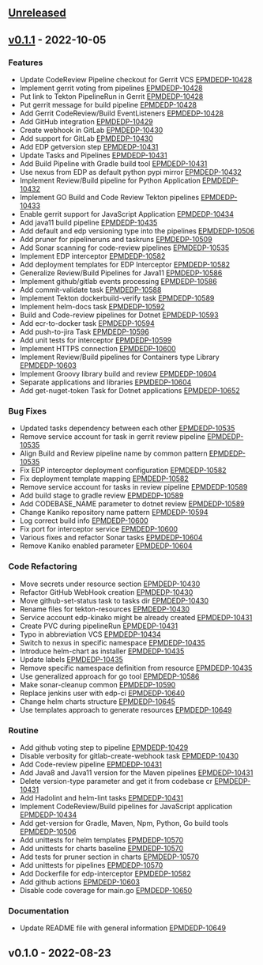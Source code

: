 <a name="unreleased"></a>
## [Unreleased]


<a name="v0.1.1"></a>
## [v0.1.1] - 2022-10-05
### Features

- Update CodeReview Pipeline checkout for Gerrit VCS [EPMDEDP-10428](https://jiraeu.epam.com/browse/EPMDEDP-10428)
- Implement gerrit voting from pipelines [EPMDEDP-10428](https://jiraeu.epam.com/browse/EPMDEDP-10428)
- Put link to Tekton PipelineRun in Gerrit [EPMDEDP-10428](https://jiraeu.epam.com/browse/EPMDEDP-10428)
- Put gerrit message for build pipeline [EPMDEDP-10428](https://jiraeu.epam.com/browse/EPMDEDP-10428)
- Add Gerrit CodeReview/Build EventListeners [EPMDEDP-10428](https://jiraeu.epam.com/browse/EPMDEDP-10428)
- Add GitHub integration [EPMDEDP-10429](https://jiraeu.epam.com/browse/EPMDEDP-10429)
- Create webhook in GitLab [EPMDEDP-10430](https://jiraeu.epam.com/browse/EPMDEDP-10430)
- Add support for GitLab [EPMDEDP-10430](https://jiraeu.epam.com/browse/EPMDEDP-10430)
- Add EDP getversion step [EPMDEDP-10431](https://jiraeu.epam.com/browse/EPMDEDP-10431)
- Update Tasks and Pipelines [EPMDEDP-10431](https://jiraeu.epam.com/browse/EPMDEDP-10431)
- Add Build Pipeline with Gradle build tool [EPMDEDP-10431](https://jiraeu.epam.com/browse/EPMDEDP-10431)
- Use nexus from EDP as default python pypi mirror [EPMDEDP-10432](https://jiraeu.epam.com/browse/EPMDEDP-10432)
- Implement Review/Build pipeline for Python Application [EPMDEDP-10432](https://jiraeu.epam.com/browse/EPMDEDP-10432)
- Implement GO Build and Code Review Tekton pipelines [EPMDEDP-10433](https://jiraeu.epam.com/browse/EPMDEDP-10433)
- Enable gerrit support for JavaScript Application [EPMDEDP-10434](https://jiraeu.epam.com/browse/EPMDEDP-10434)
- Add java11 build pipeline [EPMDEDP-10435](https://jiraeu.epam.com/browse/EPMDEDP-10435)
- Add default and edp versioning type into the pipelines [EPMDEDP-10506](https://jiraeu.epam.com/browse/EPMDEDP-10506)
- Add pruner for pipelineruns and taskruns [EPMDEDP-10509](https://jiraeu.epam.com/browse/EPMDEDP-10509)
- Add Sonar scanning for code-review pipelines [EPMDEDP-10535](https://jiraeu.epam.com/browse/EPMDEDP-10535)
- Implement EDP interceptor [EPMDEDP-10582](https://jiraeu.epam.com/browse/EPMDEDP-10582)
- Add deployment templates for EDP Interceptor [EPMDEDP-10582](https://jiraeu.epam.com/browse/EPMDEDP-10582)
- Generalize Review/Build Pipelines for Java11 [EPMDEDP-10586](https://jiraeu.epam.com/browse/EPMDEDP-10586)
- Implement github/gitlab events processing [EPMDEDP-10586](https://jiraeu.epam.com/browse/EPMDEDP-10586)
- Add commit-validate task [EPMDEDP-10588](https://jiraeu.epam.com/browse/EPMDEDP-10588)
- Implement Tekton dockerbuild-verify task [EPMDEDP-10589](https://jiraeu.epam.com/browse/EPMDEDP-10589)
- Implement helm-docs task [EPMDEDP-10592](https://jiraeu.epam.com/browse/EPMDEDP-10592)
- Build and Code-review pipelines for Dotnet [EPMDEDP-10593](https://jiraeu.epam.com/browse/EPMDEDP-10593)
- Add ecr-to-docker task [EPMDEDP-10594](https://jiraeu.epam.com/browse/EPMDEDP-10594)
- Add push-to-jira Task [EPMDEDP-10596](https://jiraeu.epam.com/browse/EPMDEDP-10596)
- Add unit tests for interceptor [EPMDEDP-10599](https://jiraeu.epam.com/browse/EPMDEDP-10599)
- Implement HTTPS connection [EPMDEDP-10600](https://jiraeu.epam.com/browse/EPMDEDP-10600)
- Implement Review/Build pipelines for Containers type Library [EPMDEDP-10603](https://jiraeu.epam.com/browse/EPMDEDP-10603)
- Implement Groovy library build and review [EPMDEDP-10604](https://jiraeu.epam.com/browse/EPMDEDP-10604)
- Separate applications and libraries [EPMDEDP-10604](https://jiraeu.epam.com/browse/EPMDEDP-10604)
- Add get-nuget-token Task for Dotnet applications [EPMDEDP-10652](https://jiraeu.epam.com/browse/EPMDEDP-10652)

### Bug Fixes

- Updated tasks dependency between each other [EPMDEDP-10535](https://jiraeu.epam.com/browse/EPMDEDP-10535)
- Remove service account for task in gerrit review pipeline [EPMDEDP-10535](https://jiraeu.epam.com/browse/EPMDEDP-10535)
- Align Build and Review pipeline name by common pattern [EPMDEDP-10535](https://jiraeu.epam.com/browse/EPMDEDP-10535)
- Fix EDP interceptor deployment configuration [EPMDEDP-10582](https://jiraeu.epam.com/browse/EPMDEDP-10582)
- Fix deployment template mapping [EPMDEDP-10582](https://jiraeu.epam.com/browse/EPMDEDP-10582)
- Remove service account for tasks in review pipeline [EPMDEDP-10589](https://jiraeu.epam.com/browse/EPMDEDP-10589)
- Add build stage to gradle review [EPMDEDP-10589](https://jiraeu.epam.com/browse/EPMDEDP-10589)
- Add CODEBASE_NAME parameter to dotnet review [EPMDEDP-10589](https://jiraeu.epam.com/browse/EPMDEDP-10589)
- Change Kaniko repository name pattern [EPMDEDP-10594](https://jiraeu.epam.com/browse/EPMDEDP-10594)
- Log correct build info [EPMDEDP-10600](https://jiraeu.epam.com/browse/EPMDEDP-10600)
- Fix port for interceptor service [EPMDEDP-10600](https://jiraeu.epam.com/browse/EPMDEDP-10600)
- Various fixes and refactor Sonar tasks [EPMDEDP-10604](https://jiraeu.epam.com/browse/EPMDEDP-10604)
- Remove Kaniko enabled parameter [EPMDEDP-10604](https://jiraeu.epam.com/browse/EPMDEDP-10604)

### Code Refactoring

- Move secrets under resource section [EPMDEDP-10430](https://jiraeu.epam.com/browse/EPMDEDP-10430)
- Refactor GitHub WebHook creation [EPMDEDP-10430](https://jiraeu.epam.com/browse/EPMDEDP-10430)
- Move github-set-status task to tasks dir [EPMDEDP-10430](https://jiraeu.epam.com/browse/EPMDEDP-10430)
- Rename files for tekton-resources [EPMDEDP-10430](https://jiraeu.epam.com/browse/EPMDEDP-10430)
- Service account edp-kinako might be already created [EPMDEDP-10431](https://jiraeu.epam.com/browse/EPMDEDP-10431)
- Create PVC during pipelineRun [EPMDEDP-10431](https://jiraeu.epam.com/browse/EPMDEDP-10431)
- Typo in abbreviation VCS [EPMDEDP-10434](https://jiraeu.epam.com/browse/EPMDEDP-10434)
- Switch to nexus in specific namespace [EPMDEDP-10435](https://jiraeu.epam.com/browse/EPMDEDP-10435)
- Introduce helm-chart as installer [EPMDEDP-10435](https://jiraeu.epam.com/browse/EPMDEDP-10435)
- Update labels [EPMDEDP-10435](https://jiraeu.epam.com/browse/EPMDEDP-10435)
- Remove specific namespace definition from resource [EPMDEDP-10435](https://jiraeu.epam.com/browse/EPMDEDP-10435)
- Use generalized approach for go tool [EPMDEDP-10586](https://jiraeu.epam.com/browse/EPMDEDP-10586)
- Make sonar-cleanup common [EPMDEDP-10590](https://jiraeu.epam.com/browse/EPMDEDP-10590)
- Replace jenkins user with edp-ci [EPMDEDP-10640](https://jiraeu.epam.com/browse/EPMDEDP-10640)
- Change helm charts structure [EPMDEDP-10645](https://jiraeu.epam.com/browse/EPMDEDP-10645)
- Use templates approach to generate resources [EPMDEDP-10649](https://jiraeu.epam.com/browse/EPMDEDP-10649)

### Routine

- Add github voting step to pipeline [EPMDEDP-10429](https://jiraeu.epam.com/browse/EPMDEDP-10429)
- Disable verbosity for gitlab-create-webhook task [EPMDEDP-10430](https://jiraeu.epam.com/browse/EPMDEDP-10430)
- Add Code-review pipeline [EPMDEDP-10431](https://jiraeu.epam.com/browse/EPMDEDP-10431)
- Add Java8 and Java11 version for the Maven pipelines [EPMDEDP-10431](https://jiraeu.epam.com/browse/EPMDEDP-10431)
- Delete version-type parameter and get it from codebase cr [EPMDEDP-10431](https://jiraeu.epam.com/browse/EPMDEDP-10431)
- Add Hadolint and helm-lint tasks [EPMDEDP-10431](https://jiraeu.epam.com/browse/EPMDEDP-10431)
- Implement CodeReview/Build pipelines for JavaScript application [EPMDEDP-10434](https://jiraeu.epam.com/browse/EPMDEDP-10434)
- Add get-version for Gradle, Maven, Npm, Python, Go build tools [EPMDEDP-10506](https://jiraeu.epam.com/browse/EPMDEDP-10506)
- Add unittests for helm templates [EPMDEDP-10570](https://jiraeu.epam.com/browse/EPMDEDP-10570)
- Add unittests for charts baseline [EPMDEDP-10570](https://jiraeu.epam.com/browse/EPMDEDP-10570)
- Add tests for pruner section in charts [EPMDEDP-10570](https://jiraeu.epam.com/browse/EPMDEDP-10570)
- Add unittests for pipelines [EPMDEDP-10570](https://jiraeu.epam.com/browse/EPMDEDP-10570)
- Add Dockerfile for edp-interceptor [EPMDEDP-10582](https://jiraeu.epam.com/browse/EPMDEDP-10582)
- Add github actions [EPMDEDP-10603](https://jiraeu.epam.com/browse/EPMDEDP-10603)
- Disable code coverage for main.go [EPMDEDP-10650](https://jiraeu.epam.com/browse/EPMDEDP-10650)

### Documentation

- Update README file with general information [EPMDEDP-10649](https://jiraeu.epam.com/browse/EPMDEDP-10649)


<a name="v0.1.0"></a>
## v0.1.0 - 2022-08-23

[Unreleased]: https://github.com/epam/edp-tekton/compare/v0.1.1...HEAD
[v0.1.1]: https://github.com/epam/edp-tekton/compare/v0.1.0...v0.1.1
